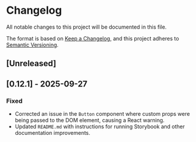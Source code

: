 # Changelog

All notable changes to this project will be documented in this file.

The format is based on [Keep a Changelog](https://keepachangelog.com/en/1.0.0/),
and this project adheres to [Semantic Versioning](https://semver.org/spec/v2.0.0.html).

## [Unreleased]

## [0.12.1] - 2025-09-27
### Fixed
- Corrected an issue in the `Button` component where custom props were being passed to the DOM element, causing a React warning.
- Updated `README.md` with instructions for running Storybook and other documentation improvements.